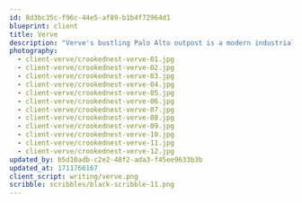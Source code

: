 ```yaml
---
id: 8d3bc35c-f96c-44e5-af89-b1b4f72964d1
blueprint: client
title: Verve
description: "Verve's bustling Palo Alto outpost is a modern industrial space with a variety of planted applications. [plant] and [plant] populate a sunlit interior awning that runs the length of the entry wall, while [plant] cascades down toward a custom bench planted with monstera. Rough-hewn concrete pots made in collaboration with [artist?] accent the space with added flora."
photography:
  - client-verve/crookednest-verve-01.jpg
  - client-verve/crookednest-verve-02.jpg
  - client-verve/crookednest-verve-03.jpg
  - client-verve/crookednest-verve-04.jpg
  - client-verve/crookednest-verve-05.jpg
  - client-verve/crookednest-verve-06.jpg
  - client-verve/crookednest-verve-07.jpg
  - client-verve/crookednest-verve-08.jpg
  - client-verve/crookednest-verve-09.jpg
  - client-verve/crookednest-verve-10.jpg
  - client-verve/crookednest-verve-11.jpg
  - client-verve/crookednest-verve-12.jpg
updated_by: b5d10adb-c2e2-48f2-ada3-f45ee9633b3b
updated_at: 1711766167
client_script: writing/verve.png
scribble: scribbles/black-scribble-11.png
---
```

